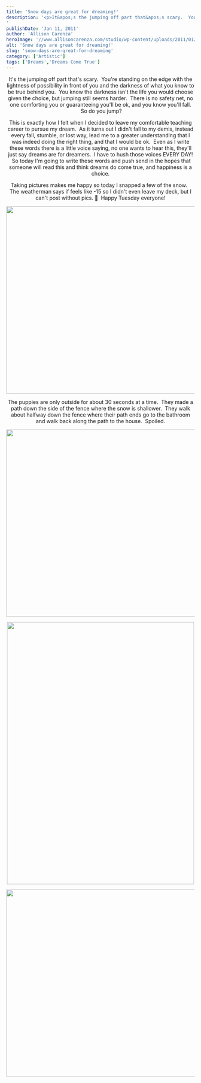 ```yaml
---
title: 'Snow days are great for dreaming!'
description: '<p>It&apos;s the jumping off part that&apos;s scary.  You&apos;re standing on the edge with the lightness of possibility in front of [&hellip;]</p>
'
publishDate: 'Jan 11, 2011'
author: 'Allison Carenza'
heroImage: '//www.allisoncarenza.com/studio/wp-content/uploads/2011/01/winter1.jpg'
alt: 'Snow days are great for dreaming!'
slug: 'snow-days-are-great-for-dreaming'
category: ['Artistic']
tags: ['Dreams','Dreams Come True']
---
```


<p style="text-align: center;">It&apos;s the jumping off part that&apos;s scary.  You&apos;re standing on the edge with the lightness of possibility in front of you and the darkness of what you know to be true behind you.  You know the darkness isn&apos;t the life you would choose given the choice, but jumping still seems harder.  There is no safety net, no one comforting you or guaranteeing you&apos;ll be ok, and you know you&apos;ll fall.  So do you jump?</p>
<p style="text-align: center;">This is exactly how I felt when I decided to leave my comfortable teaching career to pursue my dream.  As it turns out I didn&apos;t fall to my demis, instead every fall, stumble, or lost way, lead me to a greater understanding that I was indeed doing the right thing, and that I would be ok.  Even as I write these words there is a little voice saying, no one wants to hear this, they&apos;ll just say dreams are for dreamers.  I have to hush those voices EVERY DAY!  So today I&apos;m going to write these words and push send in the hopes that someone will read this and think dreams do come true, and happiness is a choice.</p>
<p style="text-align: center;">
<p style="text-align: center;">Taking pictures makes me happy so today I snapped a few of the snow.   The weatherman says if feels like -15 so I didn&apos;t even leave my deck, but I can&apos;t post without pics. 🙂  Happy Tuesday everyone!</p>
<p style="text-align: center;"><a rel="attachment wp-att-1944" href="http://www.allisoncarenza.com/archives/1943/winter1"><img class="aligncenter size-full wp-image-1944" title="winter1" src="http://www.allisoncarenza.com/studio/wp-content/uploads/2011/01/winter1.jpg" alt="" width="700" height="500" srcset="/media/winter1.jpg 700w, /media/winter1-300x214.jpg 300w" sizes="(max-width: 700px) 100vw, 700px" /></a></p>
<p style="text-align: center;">The puppies are only outside for about 30 seconds at a time.  They made a path down the side of the fence where the snow is shallower.  They walk about halfway down the fence where their path ends go to the bathroom and walk back along the path to the house.  Spoiled.</p>
<p style="text-align: center;"><a rel="attachment wp-att-1945" href="http://www.allisoncarenza.com/archives/1943/winter2"><img class="aligncenter size-full wp-image-1945" title="winter2" src="http://www.allisoncarenza.com/studio/wp-content/uploads/2011/01/winter2.jpg" alt="" width="700" height="500" srcset="/media/winter2.jpg 700w, /media/winter2-300x214.jpg 300w" sizes="(max-width: 700px) 100vw, 700px" /></a></p>
<p style="text-align: center;">
<p style="text-align: center;"><a rel="attachment wp-att-1946" href="http://www.allisoncarenza.com/archives/1943/winter3"><img class="aligncenter size-full wp-image-1946" title="winter3" src="http://www.allisoncarenza.com/studio/wp-content/uploads/2011/01/winter3.jpg" alt="" width="500" height="700" srcset="/media/winter3.jpg 500w, /media/winter3-214x300.jpg 214w" sizes="(max-width: 500px) 100vw, 500px" /></a></p>
<p style="text-align: center;">
<p style="text-align: center;"><a rel="attachment wp-att-1947" href="http://www.allisoncarenza.com/archives/1943/winter4"><img class="aligncenter size-full wp-image-1947" title="winter4" src="http://www.allisoncarenza.com/studio/wp-content/uploads/2011/01/winter4.jpg" alt="" width="751" height="500" srcset="/media/winter4.jpg 751w, /media/winter4-300x200.jpg 300w" sizes="(max-width: 751px) 100vw, 751px" /></a></p>
<p style="text-align: center;">
